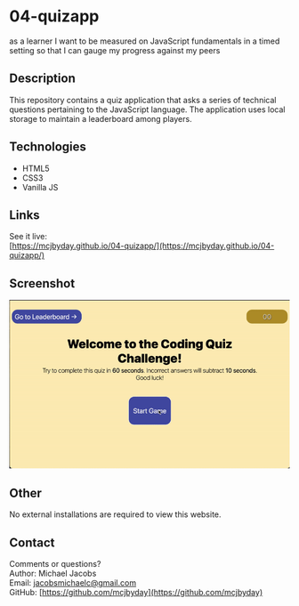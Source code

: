 # 04-quizapp

as a learner I want to be measured on JavaScript fundamentals in a timed setting so that I can gauge my progress against my peers

## Description
<p>This repository contains a quiz application that asks a series of technical questions pertaining to the JavaScript language. The application uses local storage to maintain a leaderboard among players.

## Technologies
- HTML5
- CSS3
- Vanilla JS

## Links
See it live:<br> [https://mcjbyday.github.io/04-quizapp/](https://mcjbyday.github.io/04-quizapp/)

    
## Screenshot
![Screencapture of web application being played and a scoreboard entry being rendered alongside prior entries](./assets/screencapture/screencapture.gif)


## Other
<p>No external installations are required to view this website. 

## Contact
Comments or questions? <br>
Author: Michael Jacobs <br>
Email: jacobsmichaelc@gmail.com <br>
GitHub: [https://github.com/mcjbyday](https://github.com/mcjbyday) <br>